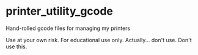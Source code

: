 # printer_utility_gcode
Hand-rolled gcode files for managing my printers

Use at your own risk.
For educational use only.
Actually... don't use.  Don't use this.
